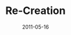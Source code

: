 ---
layout: music 
title: "Re-Creation"
series: "The Story"
date: 2011-05-16 
description: "Brian Tome talks about how the story ends."
audio: "http://s3.amazonaws.com/crossroadsaudiomessages/thestory08.mp3"
audio-duration: "55:59"
src: "http://www.crossroads.net/players/media/series/TheStory_190x110.jpg"
---